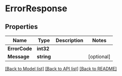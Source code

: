 # ErrorResponse

## Properties
Name | Type | Description | Notes
------------ | ------------- | ------------- | -------------
**ErrorCode** | **int32** |  | 
**Message** | **string** |  | [optional] 

[[Back to Model list]](../README.md#documentation-for-models) [[Back to API list]](../README.md#documentation-for-api-endpoints) [[Back to README]](../README.md)


